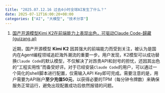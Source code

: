 ```yaml
---
title: "2025.07.12.16 过去4小时全球AI发生了什么？"
date: 2025-07-12T16:00:20+08:00
categories: ["AI", "大模型", "技术分享"]
---
```


1. [国产开源模型Kimi K2在前端能力上表现出色，可驱动Claude Code-歸藏(guizang.ai)](https://x.com/op7418/status/1943883107306025386)

   近期，国产开源模型 **Kimi K2** 因其强大的前端能力而受到关注，被认为是国内在Agent编程领域追赶海外潮流的重要一步。用户发现，K2模型可以成功替换`Claude Code`的默认模型，不仅解决了对昂贵API和封号的担忧，还因其出色的“工程实用性”而备受好评。对于已经安装`Claude Code`的用户，可以通过一个简化的shell脚本进行配置，仅需输入API Key即可完成。需要注意的是，用户需要为API账户**至少充值50元**，以获得必要的TPM（每分钟令牌数）来确保服务正常运行，避免出现配置成功后依然报错的问题。